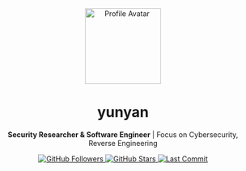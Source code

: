 <!-- 居中对齐个人信息 -->
<div align="center">
  <!-- 头像（替换为你的头像链接，建议用 GitHub 头像或 Imgur 链接） -->
  <img src="https://api.yunyanck.cn/logo" width="150" height="150" alt="Profile Avatar">

  <!-- 昵称+头衔 -->
  <h1>yunyan</h1>
  <p><b>Security Researcher & Software Engineer</b> | Focus on Cybersecurity, Reverse Engineering</p>

  <!-- 徽章（用 shields.io 生成，展示 followers、stars 等数据） -->
  <div align="center">
    <a href="https://github.com/egebalci?tab=followers">
      <img src="https://img.shields.io/github/followers/egebalci?label=Followers&style=for-the-badge&color=0088FE" alt="GitHub Followers">
    </a>
    <a href="https://github.com/egebalci?tab=repositories">
      <img src="https://img.shields.io/github/stars/egebalci?label=Stars&style=for-the-badge&color=00C49F" alt="GitHub Stars">
    </a>
    <a href="https://github.com/egebalci">
      <img src="https://img.shields.io/github/last-commit/egebalci/egebalci?label=Last%20Update&style=for-the-badge&color=FFBB28" alt="Last Commit">
    </a>
  </div>
</div>
